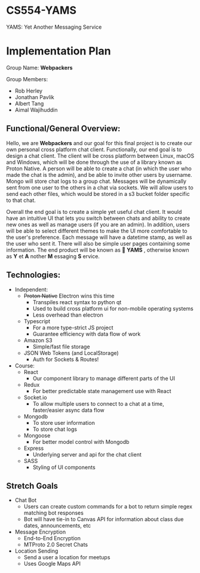 # CS554-YAMS

YAMS: Yet Another Messaging Service

# Implementation Plan

Group Name: **Webpackers**

Group Members:

*  Rob Herley
*  Jonathan Pavlik
*  Albert Tang
*  Aimal Wajihuddin

## Functional/General Overview:

Hello, we are **Webpackers** and our goal for this final project is to create our own personal cross platform chat client. Functionally, our end goal is to design a chat client. The client will be cross platform between Linux, macOS and Windows, which will be done through the use of a library known as Proton Native. A person will be able to create a chat (in which the user who made the chat is the admin), and be able to invite other users by username. Mongo will store chat logs to a group chat. Messages will be dynamically sent from one user to the others in a chat via sockets. We will allow users to send each other files, which would be stored in a s3 bucket folder specific to that chat.

Overall the end goal is to create a simple yet useful chat client. It would have an intuitive UI that lets you switch between chats and ability to create new ones as well as manage users (if you are an admin). In addition, users will be able to select different themes to make the UI more comfortable to the user&#39;s preference. Each message will have a datetime stamp, as well as the user who sent it. There will also be simple user pages containing some information. The end product will be known as 🍠 **YAMS** , otherwise known as **Y** et **A** nother **M** essaging **S** ervice.

## Technologies:

*  Independent:
   *  ~~Proton Native~~ Electron wins this time
      *  Transpiles react syntax to python qt
      *  Used to build cross platform ui for non-mobile operating systems
      *  Less overhead than electron
   *  Typescript
      *  For a more type-strict JS project
      *  Guarantee efficiency with data flow of work
   *  Amazon S3
      *  Simple/fast file storage
   *  JSON Web Tokens (and LocalStorage)
      *  Auth for Sockets & Routes!
*  Course:
   *  React
      *  Our component library to manage different parts of the UI
   *  Redux
      *  For better predictable state management use with React
   *  Socket.io
      *  To allow multiple users to connect to a chat at a time, faster/easier async data flow
   *  Mongodb
      *  To store user information
      *  To store chat logs
   *  Mongoose
      *  For better model control with Mongodb
   *  Express
      *  Underlying server and api for the chat client
   *  SASS
      *  Styling of UI components

## Stretch Goals

*  Chat Bot
   *  Users can create custom commands for a bot to return simple regex matching bot responses
   *  Bot will have tie-in to Canvas API for information about class due dates, announcements, etc
*  Message Encryption
   *  End-to-End Encryption
   *  MTProto 2.0 Secret Chats
*  Location Sending
   *  Send a user a location for meetups
   *  Uses Google Maps API
